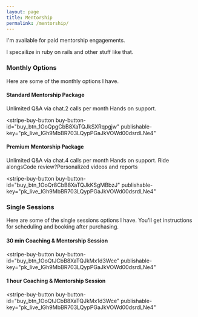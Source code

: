 ```yaml
---
layout: page
title: Mentorship
permalink: /mentorship/
---
```


I'm available for paid mentorship engagements.

I specailize in ruby on rails and other stuff like that.

### Monthly Options

Here are some of the monthly options I have.



#### Standard Mentorship Package

Unlimited Q&A via chat.2 calls per month Hands on support.

<script async
  src="https://js.stripe.com/v3/buy-button.js">
</script>

<stripe-buy-button
  buy-button-id="buy_btn_1OoQpgCbB8XaTQJkSXRqpgjw"
  publishable-key="pk_live_IGh9MbBR703LQypPGaJkVOWd00dsrdLNe4"
>
</stripe-buy-button>

#### Premium Mentorship Package

Unlimited Q&A via chat.4 calls per month Hands on support. Ride alongsCode review?Personalized videos and reports

<script async
  src="https://js.stripe.com/v3/buy-button.js">
</script>

<stripe-buy-button
  buy-button-id="buy_btn_1OoQr8CbB8XaTQJkKSgMBbzJ"
  publishable-key="pk_live_IGh9MbBR703LQypPGaJkVOWd00dsrdLNe4"
>
</stripe-buy-button>




### Single Sessions

Here are some of the single sessions options I have. You'll get instructions for
scheduling and booking after purchasing.

#### 30 min Coaching & Mentorship Session

<script async
  src="https://js.stripe.com/v3/buy-button.js">
</script>

<stripe-buy-button
  buy-button-id="buy_btn_1OoQtJCbB8XaTQJkMx1d3Wce"
  publishable-key="pk_live_IGh9MbBR703LQypPGaJkVOWd00dsrdLNe4"
>
</stripe-buy-button>


#### 1 hour Coaching & Mentorship Session

<script async
  src="https://js.stripe.com/v3/buy-button.js">
</script>

<stripe-buy-button
  buy-button-id="buy_btn_1OoQtJCbB8XaTQJkMx1d3Wce"
  publishable-key="pk_live_IGh9MbBR703LQypPGaJkVOWd00dsrdLNe4"
>
</stripe-buy-button>
